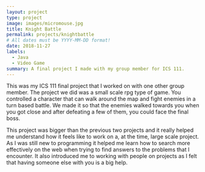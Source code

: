 ```yaml
---
layout: project
type: project
image: images/micromouse.jpg
title: Knight Battle
permalink: projects/knightbattle
# All dates must be YYYY-MM-DD format!
date: 2018-11-27
labels:
  - Java
  - Video Game
summary: A final project I made with my group member for ICS 111.
---
```



This was my ICS 111 final project that I worked on with one other group member. The project we did was a small scale rpg type of game. You controlled a character that can walk around the map and fight enemies in a turn based battle. We made it so that the enemies walked towards you when you got close and after defeating a few of them, you could face the final boss.

This project was bigger than the previous two projects and it really helped me understand how it feels like to work on a, at the time, large scale project. As I was still new to programming it helped me learn how to search more effectively on the web when trying to find answers to the problems that I encounter. It also introduced me to working with people on projects as I felt that having someone else with you is a big help.





